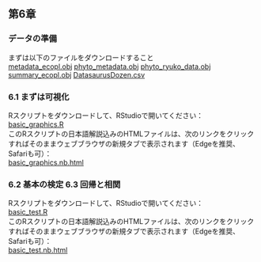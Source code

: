 ## 第6章
### データの準備
まずは以下のファイルをダウンロードすること<br>
[metadata_ecopl.obj](./metadata_ecopl.obj)
[phyto_metadata.obj](./phyto_metadata.obj)
[phyto_ryuko_data.obj](./phyto_ryuko_data.obj)
[summary_ecopl.obj](./summary_ecopl.obj)
[DatasaurusDozen.csv](./DatasaurusDozen.csv)

### 6.1 まずは可視化
Rスクリプトをダウンロードして、RStudioで開いてください：<br>
[basic_graphics.R](./basic_graphics.R)<br>
このRスクリプトの日本語解説込みのHTMLファイルは、次のリンクをクリックすればそのままウェブブラウザの新規タブで表示されます（Edgeを推奨、Safariも可）：<br><a href="./basic_graphics.nb.html" target="_blank" rel="noopener noreferrer">basic_graphics.nb.html</a><br>

### 6.2 基本の検定 6.3 回帰と相関　 
Rスクリプトをダウンロードして、RStudioで開いてください：<br>
[basic_test.R](./basic_test.R)<br>
このRスクリプトの日本語解説込みのHTMLファイルは、次のリンクをクリックすればそのままウェブブラウザの新規タブで表示されます（Edgeを推奨、Safariも可）：<br><a href="./basic_test.nb.html" target="_blank" rel="noopener noreferrer">basic_test.nb.html</a><br>


